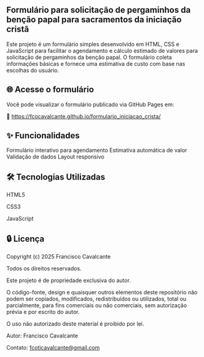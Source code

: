 ## Formulário para solicitação de pergaminhos da benção papal para sacramentos da iniciação cristã
Este projeto é um formulário simples desenvolvido em HTML, CSS e JavaScript para facilitar o agendamento e cálculo estimado de valores para solicitação de pergaminhos da benção papal. O formulário coleta informações básicas e fornece uma estimativa de custo com base nas escolhas do usuário.

## 🌐 Acesse o formulário
Você pode visualizar o formulário publicado via GitHub Pages em:

🔗 https://fcocavalcante.github.io/formulario_iniciacao_crista/

## ✨ Funcionalidades
Formulário interativo para agendamento
Estimativa automática de valor
Validação de dados
Layout responsivo

## 🛠 Tecnologias Utilizadas
HTML5

CSS3

JavaScript

## 🔒 Licença
Copyright (c) 2025 Francisco Cavalcante

Todos os direitos reservados.

Este projeto é de propriedade exclusiva do autor.

O código-fonte, design e quaisquer outros elementos deste repositório não podem ser copiados, modificados, redistribuídos ou utilizados, total ou parcialmente, para fins comerciais ou não comerciais, sem autorização prévia e por escrito do autor.

O uso não autorizado deste material é proibido por lei.

Autor: Francisco Cavalcante

Contato: fcoticavalcante@gmail.com
